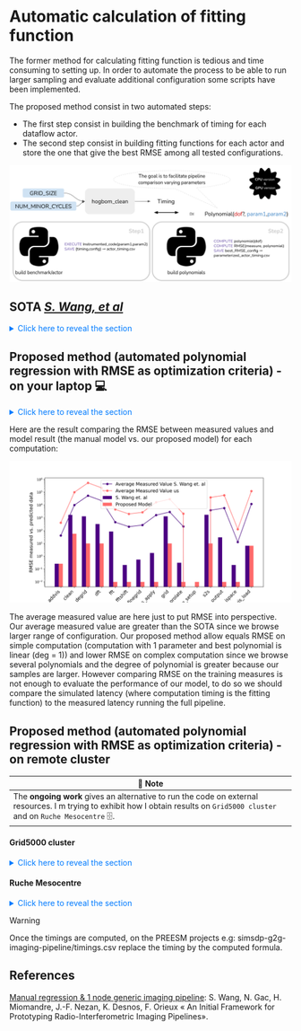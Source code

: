 # Automatic calculation of fitting function

The former method for calculating fitting function is tedious and time consuming to setting up. In order to automate the process to be able to run larger sampling and evaluate additional configuration some scripts have been implemented.

The proposed method consist in two automated steps:

- The first step consist in building the benchmark of timing for each dataflow actor.
- The second step consist in building fitting functions for each actor and store the one that give the best RMSE among all tested configurations.

![](https://raw.githubusercontent.com/Ophelie-Renaud/simsdp-generic-imaging-pipeline/refs/heads/main/polynomial_timing/pic/poly_fit.png)

## SOTA [*S. Wang, et al*](#ref)

<details>
    <summary style="cursor: pointer; color: #007bff;"> Click here to reveal the section </summary>
    .

| 📝 **Note**                                                   |
| ------------------------------------------------------------ |
| Once the benchmark is build (following the steps described on the :open_book: `wiki` page :page_facing_up: **Timing Modeling Manual Method**). Considering that computation execution time have been manually processed and stored in the  `average` (`cd polynomial_timing/sota/`) folder then run the following command:<br /><br />*Do not run script from CLion, it will crash if you don't set enough resource, preferred run from prompt.* |

`python plot_and_fit_averages.py averages/addvis.csv 1 1 5 0`  RMSE = 0.2607680962081062  :white_check_mark:

`python plot_and_fit_averages.py averages/clean.csv 2 2 4 4`  RMSE = 1722.0090647527306 :x:

`python plot_and_fit_averages.py averages/degrid.csv 2 1 8 4`  RMSE = 1310.353129574978 :x:

`python plot_and_fit_averages.py averages/dft.csv 2 2 4 4`  RMSE = 328.79013774421367 :x:

> Bottleneck parameters: `NUM_MINOR_CYCLE`, `NUM_VIS`

`python plot_and_fit_averages.py averages/dgkernel.csv 1 0 1 0`  RMSE = NA :x:

`python plot_and_fit_averages.py averages/fft.csv 1 1 5 0`  RMSE = 85.36911021588533 :white_check_mark:

> Bottleneck parameters: `GRID_SIZE`

`python plot_and_fit_averages.py averages/fftshift.csv 1 1 5 0`  RMSE = 0.2105075974340459 :white_check_mark:

`python plot_and_fit_averages.py averages/finegrid.csv 1 1 5 0`  RMSE = 0.5555977761734401 :white_check_mark:

`python plot_and_fit_averages.py averages/gains_apply.csv 1 1 5 0`  RMSE = 1.81580101699881 :white_check_mark:

`python plot_and_fit_averages.py averages/gkernel.csv 1 0 1 0`  RMSE = NA :x:

`python plot_and_fit_averages.py averages/grid.csv 2 2 8 4`  RMSE = 1311.535059598015 :x:

`python plot_and_fit_averages.py averages/prolate.csv 1 1 5 0`  RMSE = 0.31412379399377993​ :white_check_mark:

`python plot_and_fit_averages.py averages/prolate_setup.csv 1 1 5 0`  RMSE = 0.0 :white_check_mark:

`python plot_and_fit_averages.py averages/s2s.csv 2 2 8 4`  RMSE = 1729.33617134492 :x:

> Bottleneck parameters: `GRID_SIZE`, `NUM_VIS`

`python plot_and_fit_averages.py averages/save_output.csv 1 1 5 0`  RMSE = 30.2903978986482  :x:

`python plot_and_fit_averages.py averages/sub_ispace.csv 1 1 5 0`  RMSE = 0.21088577379699533 :white_check_mark:

`python plot_and_fit_averages.py averages/vis_load.csv 1 1 5 0`  RMSE = 6.689979239296699 :white_check_mark:

The RMSE alone does not allow conclusions to be drawn about the model's performance, but it does provide some insights. The fewer parameters required for the calculations, the simpler the model, the more reliable the adjustment function.
Calculations depending on 2 parameters are the most difficult to model, 2-dimensional polynomials with a degree of 2 are not reliable enough to model their calculation time. Hence the need to evaluate several possible fitting functions.

<!--`python plot_and_fit_averages.py averages/degrid.csv 2 1 8 4`-->

<!--If you want to use the same command for the automated generated files there is a bug that you can bypass inserting :-->

<!--
def load_data_and_axis(filename, num_axis):
	result = numpy.genfromtxt(filename, delimiter=",")
	result = result[:-1] #<-- this line 
-->

</details>

## Proposed method (automated polynomial regression with RMSE as optimization criteria) - on your laptop :computer:

<details>
    <summary style="cursor: pointer; color: #007bff;"> Click here to reveal the section </summary>
    .

`cd timing_cpu` > `cmake .` > `make`

It will generate a `SEP_Pipeline` executable.

Run: `python timing_benchmark_generation.py`

This will save the timing for each actor evaluated with the different parameter values and sample sizes specified in the python script in a `actorname_timings` file.

Run: `python best_polynomials.py`

This will compute polynomials from the /average folder and save the polynomial providing the best RMSE in the /polynimials_fits folder. 

| 📝 **Note**                                                   |
| ------------------------------------------------------------ |
| The process is the same for GPU from the 📁 `timing_gpu`  if your laptop is equipped with NVIDIA GPU. |

</details>

Here are the result comparing the RMSE between measured values and model result (the manual model vs. our proposed model) for each computation:

![](https://raw.githubusercontent.com/Ophelie-Renaud/simsdp-generic-imaging-pipeline/refs/heads/main/polynomial_timing/pic/comparaison_rmse.png)

The average measured value are here just to put RMSE into perspective. Our average measured value are greater than the SOTA since we browse larger range of configuration. Our proposed method allow equals RMSE on simple computation (computation with 1 parameter and best polynomial is linear (deg = 1)) and lower RMSE on complex computation since we browse several polynomials and the degree of polynomial is greater because our samples are larger. However comparing RMSE on the training measures is not enough to evaluate the performance of our model, to do so we should compare the simulated latency (where computation timing is the fitting function) to the measured latency running the full pipeline.

## Proposed method (automated polynomial regression with RMSE as optimization criteria) - on remote cluster

| 📝 **Note**                                                   |
| ------------------------------------------------------------ |
| The **ongoing work** gives an alternative to run the code on external resources. I m trying to exhibit how I obtain results on `Grid5000 cluster` and on `Ruche Mesocentre` 🗄️. |

#### Grid5000 cluster

<details>
    <summary style="cursor: pointer; color: #007bff;"> Click here to reveal the section </summary>
    .

Here are the following step to run on Grid5000 cluster: 

<details>
    <summary style="cursor: pointer; color: #007bff;"> Click here to reveal the section </summary>
    .

```bash
#copy file
scp -r timing_cpu orenaud@access.grid5000.fr:rennes
```

```bash
#connect the cluster
ssh orenaud@access.grid5000.fr
ssh rennes

#take a node with NVIDIA GPU
oarsub -q besteffort -p abacus19 -I

#check if there are nvidia
lspci | grep -i nvidia
nvcc -V
```
Each time you change of node:
```bash
#install all required lib
sudo-g5k apt-get install libfftw3-dev

#BLAS
sudo-g5k apt-get install libblas-dev

#LAPACK
sudo-g5k apt-get install liblapack-dev
sudo-g5k apt-get install liblapacke-dev

#notebook to visualize
sudo-g5k apt-get install python3-pip
sudo-g5k apt install jupyter-notebook

#ASTROPY
sudo-g5k apt install python3-astropy
```
Run the code:
```bash
cd timing_gpu
cmake .
make
./sep
```
From here the steps are the same as on CPU:
`cd timing_cpu` > `cmake .` > `make`
...

</details>

Otherwise a script is provided to automatically transfer files, connect to the required node and submit a job that will execute the script: `python3 run_on_grid5000.py`.


</details>


#### Ruche Mesocentre
<details>
    <summary style="cursor: pointer; color: #007bff;"> Click here to reveal the section </summary>
    .

```bash
#copy file
scp -r Code renaudo@ruche.mesocentre.universite-paris-saclay.fr:/workdir/renaudo
```
```bash
#connect the cluster
ssh renaudo@ruche.mesocentre.universite-paris-saclay.fr
#retrieve your files
cd /workdir/renaudo/Code
```
Construct your slurm script:
```bash
touch job_timing.sh

nano job_timing.sh
```

```slurm
#!/bin/bash
#SBATCH --job-name=sep_c      # Nom du job
#SBATCH --output=output_%j.txt    # Nom du fichier de sortie 
#SBATCH --error=error_%j.txt      # Nom du fichier d'erreur
#SBATCH --ntasks=1                # Nombre de tâches à exécuter
#SBATCH --cpus-per-task=4         # Nombre de cœurs par tâche
#SBATCH --time=01:00:00          
#SBATCH --partition=gpu      

# Chemin vers l'exécutable 
executable=./SEP_pipeline       

# Execution de l'exécutable
srun $executable
```
Run the job:
```
sbatch job_timing.sh
```

</details>

> [!WARNING]
>
> Once the timings are computed, on the PREESM projects e.g:  simsdp-g2g-imaging-pipeline/timings.csv replace the timing by the computed formula.

## References

<a id="ref"></a> [Manual regression & 1 node generic imaging pipeline](https://hal.science/hal-04361151/file/paper_dasip24_5_wang_updated-2.pdf): S. Wang, N. Gac, H. Miomandre, J.-F. Nezan, K. Desnos, F. Orieux « An Initial Framework for Prototyping Radio-Interferometric Imaging Pipelines».

